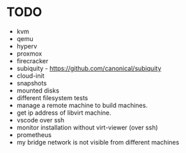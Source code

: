 # TODO

* kvm
* qemu
* hyperv
* proxmox
* firecracker
* subiquity - https://github.com/canonical/subiquity
* cloud-init
* snapshots
* mounted disks
* different filesystem tests
* manage a remote machine to build machines.
* get ip address of libvirt machine.
* vscode over ssh
* monitor installation without virt-viewer (over ssh)
* prometheus
* my bridge network is not visible from different machines